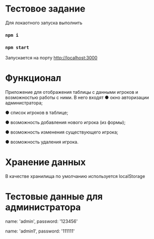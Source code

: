 # Тестовое задание

Для локаотного запуска выполнить 
### `npm i`
### `npm start`

Запускается на порту
[http://localhost:3000](http://localhost:3000)


# Функционал
Приложение для отображения таблицы с
данными игроков и возможностью работы с ними.
В него входят
● окно авторизации администратора;

● список игроков в таблице;

● возможность добавления нового игрока (из формы);

● возможность изменения существующего игрока;

● возможность удаления игрока.

# Хранение данных
В качестве хранилища по умолчанию используется localStorage

# Тестовые данные для администратора

  name: 'admin',
  password: '123456'

  name: 'admin1',
  password: '111111'
